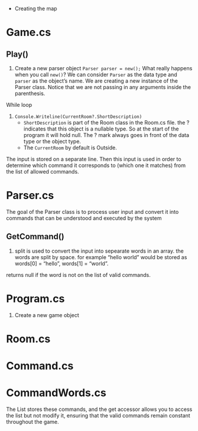 - Creating the map

# Game.cs

## Play()
1. Create a new parser object `Parser parser = new();` What really happens when you call `new()`? We can consider `Parser` as the data type and `parser` as the object’s name. We are creating a new instance of the Parser class. Notice that we are not passing in any arguments inside the parenthesis.

While loop
1. `Console.Writeline(CurrentRoom?.ShortDescription)`
	- `ShortDescription` is part of the Room class in the Room.cs file. the ? indicates that this object is a nullable type. So at the start of the program it will hold null. The ? mark always goes in front of the data type or the object type.
	- The `CurrentRoom` by default is Outside.

The input is stored on a separate line. Then this input is used in order to determine which command it corresponds to (which one it matches) from the list of allowed commands.

# Parser.cs
The goal of the Parser class is to process user input and convert it into commands that can be understood and executed by the system
## GetCommand()
1. split is used to convert the input into sepearate words in an array. the words are split by space. for example “hello world” would be stored as words[0] = “hello”, words[1] = “world”.

returns null if the word is not on the list of valid commands.
# Program.cs
1. Create a new game object
# Room.cs


# Command.cs





# CommandWords.cs
The List<string> stores these commands, and the get accessor allows you to access the list but not modify it, ensuring that the valid commands remain constant throughout the game.

